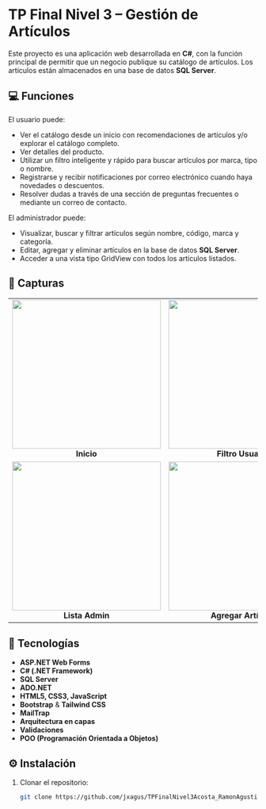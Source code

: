 # TP Final Nivel 3 – Gestión de Artículos

Este proyecto es una aplicación web desarrollada en **C#**, con la función principal de permitir que un negocio publique su catálogo de artículos. Los artículos están almacenados en una base de datos **SQL Server**.

## 💻 Funciones

El usuario puede:  
- Ver el catálogo desde un inicio con recomendaciones de artículos y/o explorar el catálogo completo.  
- Ver detalles del producto.
- Utilizar un filtro inteligente y rápido para buscar artículos por marca, tipo o nombre.  
- Registrarse y recibir notificaciones por correo electrónico cuando haya novedades o descuentos.  
- Resolver dudas a través de una sección de preguntas frecuentes o mediante un correo de contacto.

El administrador puede:  
- Visualizar, buscar y filtrar artículos según nombre, código, marca y categoría.  
- Editar, agregar y eliminar artículos en la base de datos **SQL Server**.  
- Acceder a una vista tipo GridView con todos los artículos listados.


<h2>📸 Capturas</h2>

<table>
  <tr>
    <td align="center">
      <img src="https://github.com/jxagus/TPFinalNivel3Acosta_RamonAgustin/blob/main/ArticulosWeb/Img/Capturas/ScreamInicio.png?raw=true" width="300"/><br/>
      <b>Inicio</b>
    </td>
    <td align="center">
      <img src="https://github.com/jxagus/TPFinalNivel3Acosta_RamonAgustin/blob/main/ArticulosWeb/Img/Capturas/ScreamFiltro.png?raw=true" width="300"/><br/>
      <b>Filtro Usuario</b>
    </td>
  </tr>
  <tr>
    <td align="center">
      <img src="https://github.com/jxagus/TPFinalNivel3Acosta_RamonAgustin/blob/main/ArticulosWeb/Img/Capturas/ScreamLista.png?raw=true" width="300"/><br/>
      <b>Lista Admin</b>
    </td>
    <td align="center">
      <img src="https://github.com/jxagus/TPFinalNivel3Acosta_RamonAgustin/blob/main/ArticulosWeb/Img/Capturas/ScreamAgregar.png?raw=true" width="300"/><br/>
      <b>Agregar Artículo</b>
    </td>
  </tr>
</table>


## 🧰 Tecnologías 

- **ASP.NET Web Forms**
- **C# (.NET Framework)**
- **SQL Server**
- **ADO.NET** 
- **HTML5, CSS3, JavaScript**
- **Bootstrap** & **Tailwind CSS**
- **MailTrap**
- **Arquitectura en capas**
- **Validaciones**
- **POO (Programación Orientada a Objetos)**


## ⚙️ Instalación

1. Clonar el repositorio:
   ```bash
   git clone https://github.com/jxagus/TPFinalNivel3Acosta_RamonAgustin.git
